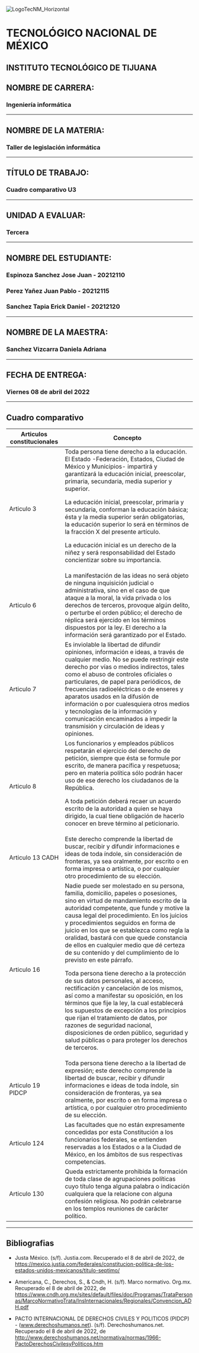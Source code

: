 ![LogoTecNM_Horizontal](https://user-images.githubusercontent.com/101742408/160739752-3ab4ba83-01d7-49b6-9ede-3ab2478f0696.svg)
# **TECNOLÓGICO NACIONAL DE MÉXICO**
##            INSTITUTO TECNOLÓGICO DE TIJUANA 
## NOMBRE DE CARRERA: 
### Ingeniería informática
---
## NOMBRE DE LA MATERIA: 
### Taller de legislación informática
---
## TÍTULO DE TRABAJO: 
### Cuadro comparativo U3
---
## UNIDAD A EVALUAR: 
### Tercera
---
## NOMBRE DEL ESTUDIANTE: 
### Espinoza Sanchez Jose Juan - 20212110
### Perez Yañez Juan Pablo - 20212115
### Sanchez Tapia Erick Daniel - 20212120
---
## NOMBRE DE LA MAESTRA:
### Sanchez Vizcarra Daniela Adriana
---
## FECHA DE ENTREGA:
### Viernes 08 de abril del 2022
---

## Cuadro comparativo

|Articulos constitucionales   |Concepto   |
|-----------------------------|-----------|
|Articulo 3                   |Toda persona tiene derecho a la educación. El Estado -Federación, Estados, Ciudad de México y Municipios- impartirá y garantizará la educación inicial, preescolar, primaria, secundaria, media superior y superior.<p><p> La educación inicial, preescolar, primaria y secundaria, conforman la educación básica; ésta y la media superior serán obligatorias, la educación superior lo será en términos de la fracción X del presente artículo.<p><p>La educación inicial es un derecho de la niñez y será responsabilidad del Estado concientizar sobre su importancia.| 
|Articulo 6                   |La manifestación de las ideas no será objeto de ninguna inquisición judicial o administrativa, sino en el caso de que ataque a la moral, la vida privada o los derechos de terceros, provoque algún delito, o perturbe el orden público; el derecho de réplica será ejercido en los términos dispuestos por la ley. El derecho a la información será garantizado por el Estado.           | 
|Articulo 7                   |Es inviolable la libertad de difundir opiniones, información e ideas, a través de cualquier medio. No se puede restringir este derecho por vías o medios indirectos, tales como el abuso de controles oficiales o particulares, de papel para periódicos, de frecuencias radioeléctricas o de enseres y aparatos usados en la difusión de información o por cualesquiera otros medios y tecnologías de la información y comunicación encaminados a impedir la transmisión y circulación de ideas y opiniones.           | 
|Articulo 8                   | Los funcionarios y empleados públicos respetarán el ejercicio del derecho de petición, siempre que ésta se formule por escrito, de manera pacífica y respetuosa; pero en materia política sólo podrán hacer uso de ese derecho los ciudadanos de la República.<p><p>A toda petición deberá recaer un acuerdo escrito de la autoridad a quien se haya dirigido, la cual tiene obligación de hacerlo conocer en breve término al peticionario. | 
|Articulo 13 CADH             | Este derecho comprende la libertad de buscar, recibir y difundir informaciones e ideas de toda índole, sin consideración de fronteras, ya sea oralmente, por escrito o en forma impresa o artística, o por cualquier otro procedimiento de su elección.          | 
|Articulo 16                  |Nadie puede ser molestado en su persona, familia, domicilio, papeles o posesiones, sino en virtud de mandamiento escrito de la autoridad competente, que funde y motive la causa legal del procedimiento. En los juicios y procedimientos seguidos en forma de juicio en los que se establezca como regla la oralidad, bastará con que quede constancia de ellos en cualquier medio que dé certeza de su contenido y del cumplimiento de lo previsto en este párrafo.<p><p>Toda persona tiene derecho a la protección de sus datos personales, al acceso, rectificación y cancelación de los mismos, así como a manifestar su oposición, en los términos que fije la ley, la cual establecerá los supuestos de excepción a los principios que rijan el tratamiento de datos, por razones de seguridad nacional, disposiciones de orden público, seguridad y salud públicas o para proteger los derechos de terceros.           | 
|Articulo 19 PIDCP            | Toda persona tiene derecho a la libertad de expresión; este derecho comprende la libertad de buscar, recibir y difundir informaciones e ideas de toda índole, sin consideración de fronteras, ya sea oralmente, por escrito o en forma impresa o artística, o por cualquier otro procedimiento de su elección.          | 
|Articulo 124                 | Las facultades que no están expresamente concedidas por esta Constitución a los funcionarios federales, se entienden reservadas a los Estados o a la Ciudad de México, en los ámbitos de sus respectivas competencias.          | 
|Articulo 130                 | Queda estrictamente prohibida la formación de toda clase de agrupaciones políticas cuyo título tenga alguna palabra o indicación cualquiera que la relacione con alguna confesión religiosa. No podrán celebrarse en los templos reuniones de carácter político.          |
---

## Bibliografias
* Justa México. (s/f). Justia.com. Recuperado el 8 de abril de 2022, de https://mexico.justia.com/federales/constitucion-politica-de-los-estados-unidos-mexicanos/titulo-septimo/ 

* Americana, C., Derechos, S., & Cndh, H. (s/f). Marco normativo. Org.mx. Recuperado el 8 de abril de 2022, de https://www.cndh.org.mx/sites/default/files/doc/Programas/TrataPersonas/MarcoNormativoTrata/InsInternacionales/Regionales/Convencion_ADH.pdf

* PACTO INTERNACIONAL DE DERECHOS CIVILES Y POLITICOS (PIDCP) - (www.derechoshumanos.net). (s/f). Derechoshumanos.net. Recuperado el 8 de abril de 2022, de http://www.derechoshumanos.net/normativa/normas/1966-PactoDerechosCivilesyPoliticos.htm  
